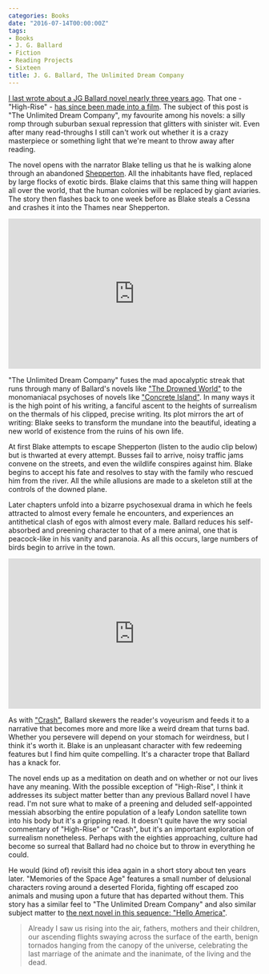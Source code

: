 ```yaml
---
categories: Books
date: "2016-07-14T00:00:00Z"
tags:
- Books
- J. G. Ballard
- Fiction
- Reading Projects
- Sixteen
title: J. G. Ballard, The Unlimited Dream Company
---
```

[I last wrote about a JG Ballard novel nearly three years ago](/high-rise/). That one - "High-Rise" - [has since been made into a film](https://www.theguardian.com/film/2016/mar/20/high-rise-review-ben-wheatley-jg-ballard-tom-hiddleston). The subject of this post is "The Unlimited Dream Company", my favourite among his novels: a silly romp through suburban sexual repression that glitters with sinister wit. Even after many read-throughs I still can't work out whether it is a crazy masterpiece or something light that we're meant to throw away after reading.

The novel opens with the narrator Blake telling us that he is walking alone through an abandoned [Shepperton](https://en.wikipedia.org/wiki/Shepperton). All the inhabitants have fled, replaced by large flocks of exotic birds. Blake claims that this same thing will happen all over the world, that the human colonies will be replaced by giant aviaries. The story then flashes back to one week before as Blake steals a Cessna and crashes it into the Thames near Shepperton. 

<iframe width="100%" height="300" scrolling="no" frameborder="no" allow="autoplay" src="https://w.soundcloud.com/player/?url=https%3A//api.soundcloud.com/tracks/551354163&color=%23151b08&auto_play=false&hide_related=false&show_comments=true&show_user=true&show_reposts=false&show_teaser=true&visual=true"></iframe>

"The Unlimited Dream Company" fuses the mad apocalyptic streak that runs through many of Ballard's novels like ["The Drowned World"](/the-drowned-world/) to the monomaniacal psychoses of novels like ["Concrete Island"](/concrete-island/). In many ways it is the high point of his writing, a fanciful ascent to the heights of surrealism on the thermals of his clipped, precise writing. Its plot mirrors the art of writing: Blake seeks to transform the mundane into the beautiful, ideating a new world of existence from the ruins of his own life.

At first Blake attempts to escape Shepperton (listen to the audio clip below) but is thwarted at every attempt. Busses fail to arrive, noisy traffic jams convene on the streets, and even the wildlife conspires against him. Blake begins to accept his fate and resolves to stay with the family who rescued him from the river. All the while allusions are made to a skeleton still at the controls of the downed plane.

Later chapters unfold into a bizarre psychosexual drama in which he feels attracted to almost every female he encounters, and experiences an antithetical clash of egos with almost every male. Ballard reduces his self-absorbed and preening character to that of a mere animal, one that is peacock-like in his vanity and paranoia. As all this occurs, large numbers of birds begin to arrive in the town. 

<iframe width="100%" height="300" scrolling="no" frameborder="no" allow="autoplay" src="https://w.soundcloud.com/player/?url=https%3A//api.soundcloud.com/tracks/551355168&color=%2320868a&auto_play=false&hide_related=false&show_comments=true&show_user=true&show_reposts=false&show_teaser=true&visual=true"></iframe>

As with ["Crash"](/crash/), Ballard skewers the reader's voyeurism and feeds it to a narrative that becomes more and more like a weird dream that turns bad. Whether you persevere will depend on your stomach for weirdness, but I think it's worth it. Blake is an unpleasant character with few redeeming features but I find him quite compelling. It's a character trope that Ballard has a knack for.

The novel ends up as a meditation on death and on whether or not our lives have any meaning. With the possible exception of "High-Rise", I think it addresses its subject matter better than any previous Ballard novel I have read. I'm not sure what to make of a preening and deluded self-appointed messiah absorbing the entire population of a leafy London satellite town into his body but it's a gripping read. It doesn't quite have the wry social commentary of "High-Rise" or "Crash", but it's an important exploration of surrealism nonetheless. Perhaps with the eighties approaching, culture had become so surreal that Ballard had no choice but to throw in everything he could.

He would (kind of) revisit this idea again in a short story about ten years later. "Memories of the Space Age" features a small number of delusional characters roving around a deserted Florida, fighting off escaped zoo animals and musing upon a future that has departed without them. This story has a similar feel to "The Unlimited Dream Company" and also similar subject matter to [the next novel in this sequence: "Hello America"](https://en.wikipedia.org/wiki/Hello_America).

> Already I saw us rising into the air, fathers, mothers and their children, our ascending flights swaying across the surface of the earth, benign tornados hanging from the canopy of the universe, celebrating the last marriage of the animate and the inanimate, of the living and the dead.
